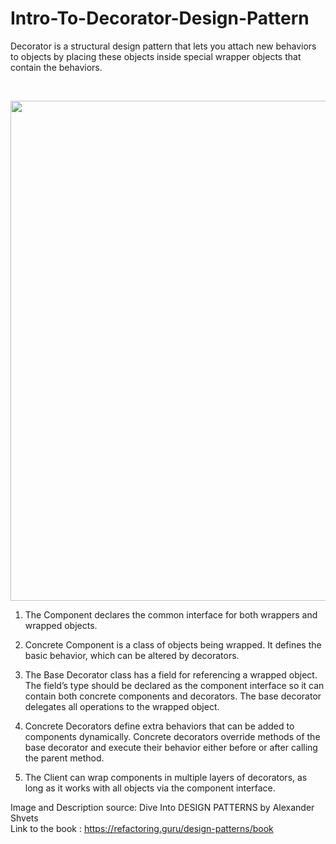 # Intro-To-Decorator-Design-Pattern
Decorator is a structural design pattern that lets you attach new behaviors to objects by placing these objects inside special wrapper objects that contain the behaviors.

</br>

<p align="center">
  <img src="https://github.com/user-attachments/assets/fe9153b1-97c5-4915-a1ff-3cc8d5e8b622" width="800">
</p>

1. The Component declares the common interface for both wrappers and wrapped objects.

2. Concrete Component is a class of objects being wrapped. It defines the basic behavior, which can be altered by decorators.

3. The Base Decorator class has a field for referencing a wrapped object. The field’s type should be declared as the component interface so it can contain both concrete components and decorators. The base decorator delegates all operations to the wrapped object.

4. Concrete Decorators define extra behaviors that can be added to components dynamically. Concrete decorators override methods of the base decorator and execute their behavior either before or after calling the parent method.

5. The Client can wrap components in multiple layers of decorators, as long as it works with all objects via the component interface.

Image and Description source: Dive Into DESIGN PATTERNS by Alexander Shvets <br/>
Link to the book : https://refactoring.guru/design-patterns/book
